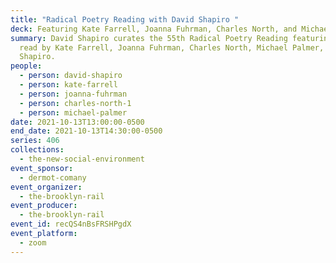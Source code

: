 ```yaml
---
title: "Radical Poetry Reading with David Shapiro "
deck: Featuring Kate Farrell, Joanna Fuhrman, Charles North, and Michael Palmer
summary: David Shapiro curates the 55th Radical Poetry Reading featuring poetry
  read by Kate Farrell, Joanna Fuhrman, Charles North, Michael Palmer, and
  Shapiro.
people:
  - person: david-shapiro
  - person: kate-farrell
  - person: joanna-fuhrman
  - person: charles-north-1
  - person: michael-palmer
date: 2021-10-13T13:00:00-0500
end_date: 2021-10-13T14:30:00-0500
series: 406
collections:
  - the-new-social-environment
event_sponsor:
  - dermot-comany
event_organizer:
  - the-brooklyn-rail
event_producer:
  - the-brooklyn-rail
event_id: recQS4nBsFRSHPgdX
event_platform:
  - zoom
---
```

